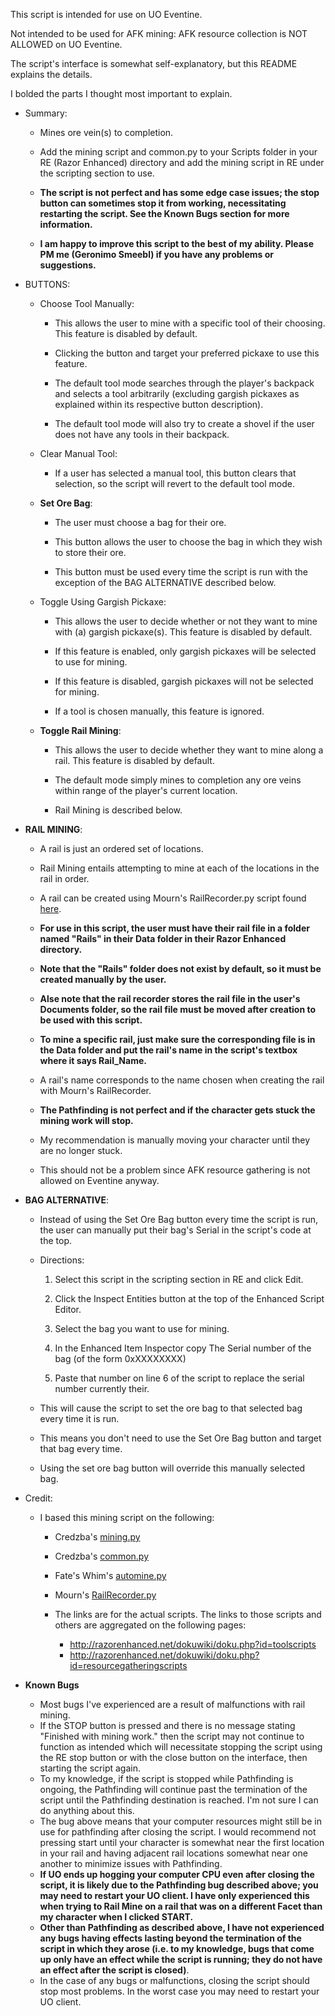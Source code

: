 This script is intended for use on UO Eventine.

Not intended to be used for AFK mining: AFK resource collection is NOT ALLOWED on UO Eventine.



The script's interface is somewhat self-explanatory, but this README explains the details.

I bolded the parts I thought most important to explain.

* Summary:
	* Mines ore vein(s) to completion.
	* Add the mining script and common.py to your Scripts folder in your RE (Razor Enhanced) directory and add the mining script in RE under the scripting section to use.
		
	* __The script is not perfect and has some edge case issues; the stop button can sometimes stop it from working, necessitating restarting the script. See the Known Bugs section for more information.__
	* __I am happy to improve this script to the best of my ability. Please PM me (Geronimo Smeebl) if you have any problems or suggestions.__

* BUTTONS:
	* Choose Tool Manually:
		* This allows the user to mine with a specific tool of their choosing. This feature is disabled by default.
		* Clicking the button and target your preferred pickaxe to use this feature.

		* The default tool mode searches through the player's backpack and selects a tool arbitrarily (excluding gargish pickaxes as explained within its respective button description).
		* The default tool mode will also try to create a shovel if the user does not have any tools in their backpack.

	* Clear Manual Tool:
		* If a user has selected a manual tool, this button clears that selection, so the script will revert to the default tool mode.

	* __Set Ore Bag__:
		* The user must choose a bag for their ore.
		* This button allows the user to choose the bag in which they wish to store their ore.

		* This button must be used every time the script is run with the exception of the BAG ALTERNATIVE described below.

	* Toggle Using Gargish Pickaxe:
		* This allows the user to decide whether or not they want to mine with (a) gargish pickaxe(s). This feature is disabled by default.

		* If this feature is enabled, only gargish pickaxes will be selected to use for mining.

		* If this feature is disabled, gargish pickaxes will not be selected for mining.

		* If a tool is chosen manually, this feature is ignored.

	* __Toggle Rail Mining__:
		* This allows the user to decide whether they want to mine along a rail. This feature is disabled by default.
		* The default mode simply mines to completion any ore veins within range of the player's current location.

		* Rail Mining is described below.


* __RAIL MINING__:
	* A rail is just an ordered set of locations.
	* Rail Mining entails attempting to mine at each of the locations in the rail in order.

	* A rail can be created using Mourn's RailRecorder.py script found [here](http://razorenhanced.net/download/scripts/mourn/RailRecorder.py).

	* __For use in this script, the user must have their rail file in a folder named "Rails" in their Data folder in their Razor Enhanced directory.__
	* __Note that the "Rails" folder does not exist by default, so it must be created manually by the user.__
	* __Alse note that the rail recorder stores the rail file in the user's Documents folder, so the rail file must be moved after creation to be used with this script.__

	* __To mine a specific rail, just make sure the corresponding file is in the Data folder and put the rail's name in the script's textbox where it says Rail_Name.__
	* A rail's name corresponds to the name chosen when creating the rail with Mourn's RailRecorder.

	* __The Pathfinding is not perfect and if the character gets stuck the mining work will stop.__
	* My recommendation is manually moving your character until they are no longer stuck.
	* This should not be a problem since AFK resource gathering is not allowed on Eventine anyway.


* __BAG ALTERNATIVE__:
	* Instead of using the Set Ore Bag button every time the script is run, the user can manually put their bag's Serial in the script's code at the top.

	* Directions:
		1. Select this script in the scripting section in RE and click Edit.

		1. Click the Inspect Entities button at the top of the Enhanced Script Editor.

		1. Select the bag you want to use for mining.

		1. In the Enhanced Item Inspector copy The Serial number of the bag (of the form 0xXXXXXXXX)

		1. Paste that number on line 6 of the script to replace the serial number currently their.

	* This will cause the script to set the ore bag to that selected bag every time it is run.
	* This means you don't need to use the Set Ore Bag button and target that bag every time.
	* Using the set ore bag button will override this manually selected bag.


* Credit:
	* I based this mining script on the following:
		* Credzba's [mining.py](http://razorenhanced.net/download/scripts/credzba/mining.py)
		* Credzba's [common.py](http://razorenhanced.net/download/scripts/credzba/common.py)
		* Fate's Whim's [automine.py](http://razorenhanced.net/download/scripts/fateswhim/automine.py)
		* Mourn's [RailRecorder.py](http://razorenhanced.net/download/scripts/mourn/RailRecorder.py)

		* The links are for the actual scripts. The links to those scripts and others are aggregated on the following pages:
			* http://razorenhanced.net/dokuwiki/doku.php?id=toolscripts
			* http://razorenhanced.net/dokuwiki/doku.php?id=resourcegatheringscripts

* __Known Bugs__
	* Most bugs I've experienced are a result of malfunctions with rail mining.
	* If the STOP button is pressed and there is no message stating "Finished with mining work." then the script may not continue to function as intended which will necessitate stopping the script using the RE stop button or with the close button on the interface, then starting the script again.
	* To my knowledge, if the script is stopped while Pathfinding is ongoing, the Pathfinding will continue past the termination of the script until the Pathfinding destination is reached. I'm not sure I can do anything about this.
	* The bug above means that your computer resources might still be in use for pathfinding after closing the script. I would recommend not pressing start until your character is somewhat near the first location in your rail and having adjacent rail locations somewhat near one another to minimize issues with Pathfinding.
	* __If UO ends up hogging your computer CPU even after closing the script, it is likely due to the Pathfinding bug described above; you may need to restart your UO client. I have only experienced this when trying to Rail Mine on a rail that was on a different Facet than my character when I clicked START.__
	* __Other than Pathfinding as described above, I have not experienced any bugs having effects lasting beyond the termination of the script in which they arose (i.e. to my knowledge, bugs that come up only have an effect while the script is running; they do not have an effect after the script is closed)__.
	* In the case of any bugs or malfunctions, closing the script should stop most problems. In the worst case you may need to restart your UO client.
